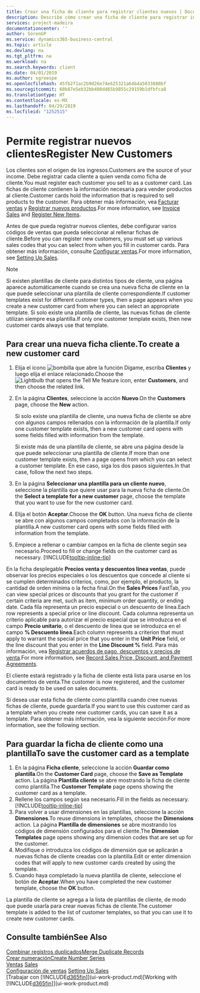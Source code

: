 ```yaml
---
title: Crear una ficha de cliente para registrar clientes nuevos | Documentos de Microsoft
description: Describe cómo crear una ficha de cliente para registrar información acerca de cada cliente nuevo o existente a los que venda productos.
services: project-madeira
documentationcenter: ''
author: SorenGP
ms.service: dynamics365-business-central
ms.topic: article
ms.devlang: na
ms.tgt_pltfrm: na
ms.workload: na
ms.search.keywords: client
ms.date: 04/01/2019
ms.author: sgroespe
ms.openlocfilehash: 45fb2f1ac2b9d26e74e625321a64b4a5033880bf
ms.sourcegitcommit: 60b87e5eb32bb408dd65b9855c29159b1dfbfca8
ms.translationtype: HT
ms.contentlocale: es-MX
ms.lasthandoff: 04/29/2019
ms.locfileid: "1252515"
---
```

# <a name="register-new-customers"></a><span data-ttu-id="5a5f8-103">Permite registrar nuevos clientes</span><span class="sxs-lookup"><span data-stu-id="5a5f8-103">Register New Customers</span></span>
<span data-ttu-id="5a5f8-104">Los clientes son el origen de los ingresos.</span><span class="sxs-lookup"><span data-stu-id="5a5f8-104">Customers are the source of your income.</span></span> <span data-ttu-id="5a5f8-105">Debe registrar cada cliente a quien venda como ficha de cliente.</span><span class="sxs-lookup"><span data-stu-id="5a5f8-105">You must register each customer you sell to as a customer card.</span></span> <span data-ttu-id="5a5f8-106">Las fichas de cliente contienen la información necesaria para vender productos al cliente.</span><span class="sxs-lookup"><span data-stu-id="5a5f8-106">Customer cards hold the information that is required to sell products to the customer.</span></span> <span data-ttu-id="5a5f8-107">Para obtener más información, vea [Facturar ventas](sales-how-invoice-sales.md) y [Registrar nuevos productos](inventory-how-register-new-items.md).</span><span class="sxs-lookup"><span data-stu-id="5a5f8-107">For more information, see [Invoice Sales](sales-how-invoice-sales.md) and [Register New Items](inventory-how-register-new-items.md).</span></span>  

<span data-ttu-id="5a5f8-108">Antes de que pueda registrar nuevos clientes, debe configurar varios códigos de ventas que pueda seleccionar al rellenar fichas de cliente.</span><span class="sxs-lookup"><span data-stu-id="5a5f8-108">Before you can register new customers, you must set up various sales codes that you can select from when you fill in customer cards.</span></span> <span data-ttu-id="5a5f8-109">Para obtener más información, consulte [Configurar ventas](sales-setup-sales.md).</span><span class="sxs-lookup"><span data-stu-id="5a5f8-109">For more information, see [Setting Up Sales](sales-setup-sales.md).</span></span>

> [!NOTE]  
>   <span data-ttu-id="5a5f8-110">Si existen plantillas de cliente para distintos tipos de cliente, una página aparece automáticamente cuando se crea una nueva ficha de cliente en la que puede seleccionar una plantilla de cliente correspondiente.</span><span class="sxs-lookup"><span data-stu-id="5a5f8-110">If customer templates exist for different customer types, then a page appears when you create a new customer card from where you can select an appropriate template.</span></span> <span data-ttu-id="5a5f8-111">Si solo existe una plantilla de cliente, las nuevas fichas de cliente utilizan siempre esa plantilla.</span><span class="sxs-lookup"><span data-stu-id="5a5f8-111">If only one customer template exists, then new customer cards always use that template.</span></span>

## <a name="to-create-a-new-customer-card"></a><span data-ttu-id="5a5f8-112">Para crear una nueva ficha cliente.</span><span class="sxs-lookup"><span data-stu-id="5a5f8-112">To create a new customer card</span></span>
1. <span data-ttu-id="5a5f8-113">Elija el icono ![bombilla que abre la función Dígame](media/ui-search/search_small.png "Dígame que desea hacer"), escriba **Clientes** y luego elija el enlace relacionado.</span><span class="sxs-lookup"><span data-stu-id="5a5f8-113">Choose the ![Lightbulb that opens the Tell Me feature](media/ui-search/search_small.png "Tell me what you want to do") icon, enter **Customers**, and then choose the related link.</span></span>  
2. <span data-ttu-id="5a5f8-114">En la página **Clientes**, seleccione la acción **Nuevo**.</span><span class="sxs-lookup"><span data-stu-id="5a5f8-114">On the **Customers** page, choose the **New** action.</span></span>

    <span data-ttu-id="5a5f8-115">Si solo existe una plantilla de cliente, una nueva ficha de cliente se abre con algunos campos rellenados con la información de la plantilla.</span><span class="sxs-lookup"><span data-stu-id="5a5f8-115">If only one customer template exists, then a new customer card opens with some fields filled with information from the template.</span></span>

    <span data-ttu-id="5a5f8-116">Si existe más de una plantilla de cliente, se abre una página desde la que puede seleccionar una plantilla de cliente.</span><span class="sxs-lookup"><span data-stu-id="5a5f8-116">If more than one customer template exists, then a page opens from which you can select a customer template.</span></span> <span data-ttu-id="5a5f8-117">En ese caso, siga los dos pasos siguientes.</span><span class="sxs-lookup"><span data-stu-id="5a5f8-117">In that case, follow the next two steps.</span></span>
3. <span data-ttu-id="5a5f8-118">En la página **Seleccionar una plantilla para un cliente nuevo**, seleccione la plantilla que quiere usar para la nueva ficha de cliente.</span><span class="sxs-lookup"><span data-stu-id="5a5f8-118">On the **Select a template for a new customer** page, choose the template that you want to use for the new customer card.</span></span>
4. <span data-ttu-id="5a5f8-119">Elija el botón **Aceptar**.</span><span class="sxs-lookup"><span data-stu-id="5a5f8-119">Choose the **OK** button.</span></span> <span data-ttu-id="5a5f8-120">Una nueva ficha de cliente se abre con algunos campos completados con la información de la plantilla.</span><span class="sxs-lookup"><span data-stu-id="5a5f8-120">A new customer card opens with some fields filled with information from the template.</span></span>  
5. <span data-ttu-id="5a5f8-121">Empiece a rellenar o cambiar campos en la ficha de cliente según sea necesario.</span><span class="sxs-lookup"><span data-stu-id="5a5f8-121">Proceed to fill or change fields on the customer card as necessary.</span></span> [!INCLUDE[tooltip-inline-tip](includes/tooltip-inline-tip_md.md)]

<span data-ttu-id="5a5f8-122">En la ficha desplegable **Precios venta y descuentos línea ventas**, puede observar los precios especiales o los descuentos que concede al cliente si se cumplen determinados criterios, como, por ejemplo, el producto, la cantidad de orden mínima o la fecha final.</span><span class="sxs-lookup"><span data-stu-id="5a5f8-122">On the **Sales Prices** FastTab, you can view special prices or discounts that you grant for the customer if certain criteria are met, such as item, minimum order quantity, or ending date.</span></span> <span data-ttu-id="5a5f8-123">Cada fila representa un precio especial o un descuento de línea.</span><span class="sxs-lookup"><span data-stu-id="5a5f8-123">Each row represents a special price or line discount.</span></span> <span data-ttu-id="5a5f8-124">Cada columna representa un criterio aplicable para autorizar el precio especial que se introduzca en el campo **Precio unitario**, o el descuento de línea que se introduzca en el campo **% Descuento línea**.</span><span class="sxs-lookup"><span data-stu-id="5a5f8-124">Each column represents a criterion that must apply to warrant the special price that you enter in the **Unit Price** field, or the line discount that you enter in the **Line Discount %** field.</span></span> <span data-ttu-id="5a5f8-125">Para más información, vea [Registrar acuerdos de pago, descuentos y precios de venta](sales-how-record-sales-price-discount-payment-agreements.md).</span><span class="sxs-lookup"><span data-stu-id="5a5f8-125">For more information, see [Record Sales Price, Discount, and Payment Agreements](sales-how-record-sales-price-discount-payment-agreements.md).</span></span>

<span data-ttu-id="5a5f8-126">El cliente estará registrado y la ficha de cliente está lista para usarse en los documentos de venta.</span><span class="sxs-lookup"><span data-stu-id="5a5f8-126">The customer is now registered, and the customer card is ready to be used on sales documents.</span></span>

<span data-ttu-id="5a5f8-127">Si desea usar esta ficha de cliente como plantilla cuando cree nuevas fichas de cliente, puede guardarla.</span><span class="sxs-lookup"><span data-stu-id="5a5f8-127">If you want to use this customer card as a template when you create new customer cards, you can save it as a template.</span></span> <span data-ttu-id="5a5f8-128">Para obtener más información, vea la siguiente sección:</span><span class="sxs-lookup"><span data-stu-id="5a5f8-128">For more information, see the following section.</span></span>

## <a name="to-save-the-customer-card-as-a-template"></a><span data-ttu-id="5a5f8-129">Para guardar la ficha de cliente como una plantilla</span><span class="sxs-lookup"><span data-stu-id="5a5f8-129">To save the customer card as a template</span></span>
1. <span data-ttu-id="5a5f8-130">En la página **Ficha cliente**, seleccione la acción **Guardar como plantilla**.</span><span class="sxs-lookup"><span data-stu-id="5a5f8-130">On the **Customer Card** page, choose the **Save as Template** action.</span></span> <span data-ttu-id="5a5f8-131">La página **Plantilla cliente** se abre mostrando la ficha de cliente como plantilla.</span><span class="sxs-lookup"><span data-stu-id="5a5f8-131">The **Customer Template** page opens showing the customer card as a template.</span></span>
2. <span data-ttu-id="5a5f8-132">Rellene los campos según sea necesario.</span><span class="sxs-lookup"><span data-stu-id="5a5f8-132">Fill in the fields as necessary.</span></span> [!INCLUDE[tooltip-inline-tip](includes/tooltip-inline-tip_md.md)]
3. <span data-ttu-id="5a5f8-133">Para volver a usar dimensiones en las plantillas, seleccione la acción **Dimensiones**.</span><span class="sxs-lookup"><span data-stu-id="5a5f8-133">To reuse dimensions in templates, choose the **Dimensions** action.</span></span> <span data-ttu-id="5a5f8-134">La página **Plantilla de dimensiones** se abre mostrando los códigos de dimensión configurados para el cliente.</span><span class="sxs-lookup"><span data-stu-id="5a5f8-134">The **Dimension Templates** page opens showing any dimension codes that are set up for the customer.</span></span>
4. <span data-ttu-id="5a5f8-135">Modifique o introduzca los códigos de dimensión que se aplicarán a nuevas fichas de cliente creadas con la plantilla.</span><span class="sxs-lookup"><span data-stu-id="5a5f8-135">Edit or enter dimension codes that will apply to new customer cards created by using the template.</span></span>  
5. <span data-ttu-id="5a5f8-136">Cuando haya completado la nueva plantilla de cliente, seleccione el botón de **Aceptar**.</span><span class="sxs-lookup"><span data-stu-id="5a5f8-136">When you have completed the new customer template, choose the **OK** button.</span></span>

<span data-ttu-id="5a5f8-137">La plantilla de cliente se agrega a la lista de plantillas de cliente, de modo que puede usarla para crear nuevas fichas de cliente.</span><span class="sxs-lookup"><span data-stu-id="5a5f8-137">The customer template is added to the list of customer templates, so that you can use it to create new customer cards.</span></span>

## <a name="see-also"></a><span data-ttu-id="5a5f8-138">Consulte también</span><span class="sxs-lookup"><span data-stu-id="5a5f8-138">See Also</span></span>
[<span data-ttu-id="5a5f8-139">Combinar registros duplicados</span><span class="sxs-lookup"><span data-stu-id="5a5f8-139">Merge Duplicate Records</span></span>](sales-how-merge-duplicate-records.md)  
[<span data-ttu-id="5a5f8-140">Crear numeración</span><span class="sxs-lookup"><span data-stu-id="5a5f8-140">Create Number Series</span></span>](ui-create-number-series.md)  
<span data-ttu-id="5a5f8-141">[Ventas](sales-manage-sales.md)  </span><span class="sxs-lookup"><span data-stu-id="5a5f8-141">[Sales](sales-manage-sales.md)  </span></span>  
<span data-ttu-id="5a5f8-142">[Configuración de ventas](sales-setup-sales.md)  </span><span class="sxs-lookup"><span data-stu-id="5a5f8-142">[Setting Up Sales](sales-setup-sales.md)  </span></span>  
<span data-ttu-id="5a5f8-143">[Trabajar con [!INCLUDE[d365fin](includes/d365fin_md.md)]](ui-work-product.md)</span><span class="sxs-lookup"><span data-stu-id="5a5f8-143">[Working with [!INCLUDE[d365fin](includes/d365fin_md.md)]](ui-work-product.md)</span></span>
